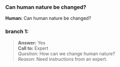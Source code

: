 ### Can human nature be changed?
**Human:** Can human nature be changed?
### branch 1:
>**Answer:** Yes<br>
>**Call to:** Expert<br>
>_Question:_ How can we change human nature?<br>
>_Reason:_ Need instructions from an expert.<br>
